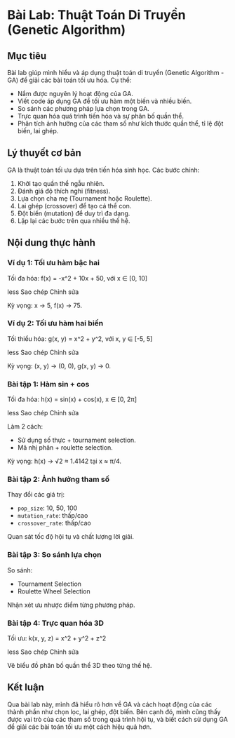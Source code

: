 # Bài Lab: Thuật Toán Di Truyền (Genetic Algorithm)

## Mục tiêu

Bài lab giúp mình hiểu và áp dụng thuật toán di truyền (Genetic Algorithm - GA) để giải các bài toán tối ưu hóa. Cụ thể:

- Nắm được nguyên lý hoạt động của GA.
- Viết code áp dụng GA để tối ưu hàm một biến và nhiều biến.
- So sánh các phương pháp lựa chọn trong GA.
- Trực quan hóa quá trình tiến hóa và sự phân bố quần thể.
- Phân tích ảnh hưởng của các tham số như kích thước quần thể, tỉ lệ đột biến, lai ghép.

## Lý thuyết cơ bản

GA là thuật toán tối ưu dựa trên tiến hóa sinh học. Các bước chính:

1. Khởi tạo quần thể ngẫu nhiên.
2. Đánh giá độ thích nghi (fitness).
3. Lựa chọn cha mẹ (Tournament hoặc Roulette).
4. Lai ghép (crossover) để tạo cá thể con.
5. Đột biến (mutation) để duy trì đa dạng.
6. Lặp lại các bước trên qua nhiều thế hệ.

## Nội dung thực hành

### Ví dụ 1: Tối ưu hàm bậc hai

Tối đa hóa:
f(x) = -x^2 + 10x + 50, với x ∈ [0, 10]

less
Sao chép
Chỉnh sửa

Kỳ vọng: x → 5, f(x) → 75.

### Ví dụ 2: Tối ưu hàm hai biến

Tối thiểu hóa:
g(x, y) = x^2 + y^2, với x, y ∈ [-5, 5]

less
Sao chép
Chỉnh sửa

Kỳ vọng: (x, y) → (0, 0), g(x, y) → 0.

### Bài tập 1: Hàm sin + cos

Tối đa hóa:
h(x) = sin(x) + cos(x), x ∈ [0, 2π]

less
Sao chép
Chỉnh sửa

Làm 2 cách:
- Sử dụng số thực + tournament selection.
- Mã nhị phân + roulette selection.

Kỳ vọng: h(x) → √2 ≈ 1.4142 tại x ≈ π/4.

### Bài tập 2: Ảnh hưởng tham số

Thay đổi các giá trị:
- `pop_size`: 10, 50, 100
- `mutation_rate`: thấp/cao
- `crossover_rate`: thấp/cao

Quan sát tốc độ hội tụ và chất lượng lời giải.

### Bài tập 3: So sánh lựa chọn

So sánh:
- Tournament Selection
- Roulette Wheel Selection

Nhận xét ưu nhược điểm từng phương pháp.

### Bài tập 4: Trực quan hóa 3D

Tối ưu:
k(x, y, z) = x^2 + y^2 + z^2

less
Sao chép
Chỉnh sửa

Vẽ biểu đồ phân bố quần thể 3D theo từng thế hệ.


## Kết luận

Qua bài lab này, mình đã hiểu rõ hơn về GA và cách hoạt động của các thành phần như chọn lọc, lai ghép, đột biến. Bên cạnh đó, mình cũng thấy được vai trò của các tham số trong quá trình hội tụ, và biết cách sử dụng GA để giải các bài toán tối ưu một cách hiệu quả hơn.
